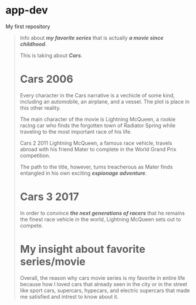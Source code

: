# app-dev
My first repository

> Info about ***my favorite series*** that is actually ***a movie since childhood***.
>
> This is taking about ***Cars***.
>
> # Cars 2006
> Every character in the Cars narrative is a vechicle of some kind, including an automobile, an airplane, and a vessel. The plot is place in this other reality.
>
> The main character of the movie is Lightning McQueen, a rookie racing car who finds the forgotten town of Radiator Spring while traveling to the most important race of his life.
>
> Cars 2 2011
> Lightning McQueen, a famous race vehicle, travels abroad with his friend Mater to complete in the World Grand Prix competition.
>
> The path to the title, however, turns treacherous as Mater finds entangled in his own exciting ***espionage adventure***.
>
> # Cars 3 2017
> In order to convince ***the next generations of racers*** that he remains the finest race vehicle in the world, Lightning McQueen sets out to compete.
>
> # My insight about favorite series/movie
> Overall, the reason why cars movie series is my favorite in entire life because how I loved cars that already seen in the city or in the street like sport cars, supercars, hypecars, and electric supercars that made me satisfied and intrest to know about it. 
